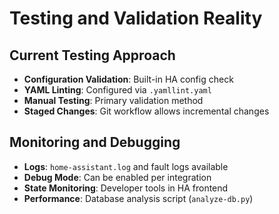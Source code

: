 # Testing and Validation Reality

## Current Testing Approach
- **Configuration Validation**: Built-in HA config check
- **YAML Linting**: Configured via `.yamllint.yaml`
- **Manual Testing**: Primary validation method
- **Staged Changes**: Git workflow allows incremental changes

## Monitoring and Debugging
- **Logs**: `home-assistant.log` and fault logs available
- **Debug Mode**: Can be enabled per integration
- **State Monitoring**: Developer tools in HA frontend
- **Performance**: Database analysis script (`analyze-db.py`)
